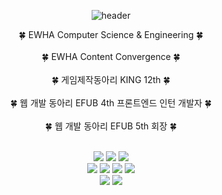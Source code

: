 <div align= "center">

![header](https://capsule-render.vercel.app/api?type=venom&color=0:7096d1,100:D0E3FF&height=200&fontColor=081f5c&fontSize=30&text=Seoyeon's%20GitHub)

🍀 EWHA Computer Science & Engineering 🍀 <br/><br/> 
🍀 EWHA Content Convergence 🍀 <br/><br/> 
🍀 게임제작동아리 KING 12th 🍀 <br/><br/>
🍀 웹 개발 동아리 EFUB 4th 프론트엔드 인턴 개발자 🍀 <br/><br/>
🍀 웹 개발 동아리 EFUB 5th 회장 🍀<br/><br/>

<img src="https://img.shields.io/badge/html5-%23E34F26.svg?&style=for-the-badge&logo=html5&logoColor=white" />
<img src="https://img.shields.io/badge/css3-%231572B6.svg?&style=for-the-badge&logo=css3&logoColor=white" />
<img src="https://img.shields.io/badge/javascript-%23F7DF1E.svg?&style=for-the-badge&logo=javascript&logoColor=black" />


<br/>

<img src="https://img.shields.io/badge/react-%2361DAFB.svg?&style=for-the-badge&logo=react&logoColor=black" />
<img src="https://img.shields.io/badge/styled--components-%23DB7093.svg?&style=for-the-badge&logo=styled-components&logoColor=white" />
<img src="https://img.shields.io/badge/typescript-%233178C6.svg?&style=for-the-badge&logo=typescript&logoColor=white" />
<img src="https://img.shields.io/badge/Recoil-3578E5?style=for-the-badge&logo=Recoil&logoColor=white"/>

<br/>
<img src="https://img.shields.io/badge/C%23-512BD4?style=for-the-badge&logo=c-sharp&logoColor=white">
<img src="https://img.shields.io/badge/unity-%23000000.svg?&style=for-the-badge&logo=unity&logoColor=white" />

</div>
<!--
**seoyonara/seoyonara** is a ✨ _special_ ✨ repository because its `README.md` (this file) appears on your GitHub profile.

Here are some ideas to get you started:

- 🔭 I’m currently working on ...
- 🌱 I’m currently learning ...
- 👯 I’m looking to collaborate on ...
- 🤔 I’m looking for help with ...
- 💬 Ask me about ...
- 📫 How to reach me: ...
- 😄 Pronouns: ...
- ⚡ Fun fact: ...
-->
